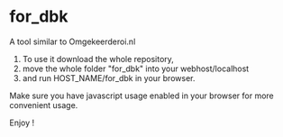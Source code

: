 # for_dbk
A tool similar to Omgekeerderoi.nl

1) To use it download the whole repository,
2) move the whole folder "for_dbk" into your webhost/localhost
3) and run HOST_NAME/for_dbk in your browser.

Make sure you have javascript usage enabled in your browser for more convenient usage.

Enjoy !

